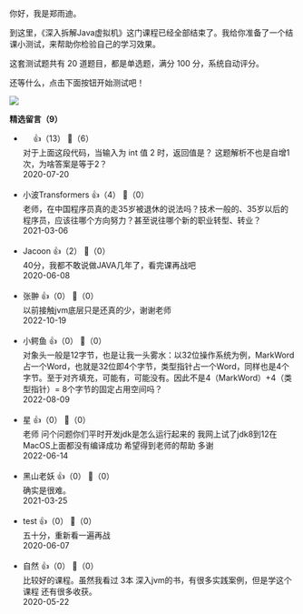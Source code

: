 你好，我是郑雨迪。

到这里，《深入拆解Java虚拟机》这门课程已经全部结束了。我给你准备了一个结课小测试，来帮助你检验自己的学习效果。

这套测试题共有 20 道题目，都是单选题，满分 100 分，系统自动评分。

还等什么，点击下面按钮开始测试吧！

[![](https://static001.geekbang.org/resource/image/28/a4/28d1be62669b4f3cc01c36466bf811a4.png?wh=1142%2A201)](http://time.geekbang.org/quiz/intro?act_id=113&exam_id=243)
<div><strong>精选留言（9）</strong></div><ul>
<li><span>　</span> 👍（13） 💬（6）<div>对于上面这段代码，当输入为 int 值 2 时，返回值是？
这题解析不也是自增1次，为啥答案是等于2？</div>2020-07-20</li><br/><li><span>小波Transformers</span> 👍（4） 💬（0）<div>
老师，在中国程序员真的走35岁被退休的说法吗？技术一般的、35岁以后的程序员，应该往哪个方向努力？甚至说往哪个新的职业转型、转业？</div>2021-03-06</li><br/><li><span>Jacoon</span> 👍（2） 💬（0）<div>40分，我都不敢说做JAVA几年了，看完课再战吧</div>2020-06-08</li><br/><li><span>张翀</span> 👍（0） 💬（0）<div>以前接触jvm底层只是还真的少，谢谢老师</div>2022-10-19</li><br/><li><span>小鳄鱼</span> 👍（0） 💬（0）<div>对象头一般是12字节，也是让我一头雾水：以32位操作系统为例，MarkWord占一个Word，也就是32位即4个字节，类型指针占一个Word，同样也是4个字节。至于对齐填充，可能有，可能没有。因此不是4（MarkWord）+4（类型指针）= 8个字节的固定占用空间吗？</div>2022-08-09</li><br/><li><span>星</span> 👍（0） 💬（0）<div>老师 问个问题你们平时开发jdk是怎么运行起来的 我网上试了jdk8到12在MacOS上面都没有编译成功 希望得到老师的帮助 多谢</div>2022-06-14</li><br/><li><span>黑山老妖</span> 👍（0） 💬（0）<div>确实是很难。</div>2021-03-25</li><br/><li><span>test</span> 👍（0） 💬（0）<div>五十分，重新看一遍再战</div>2020-06-07</li><br/><li><span>自然</span> 👍（0） 💬（0）<div>比较好的课程。虽然我看过 3本 深入jvm的书，有很多实践案例，但是学这个课程 还有很多收获。</div>2020-05-22</li><br/>
</ul>